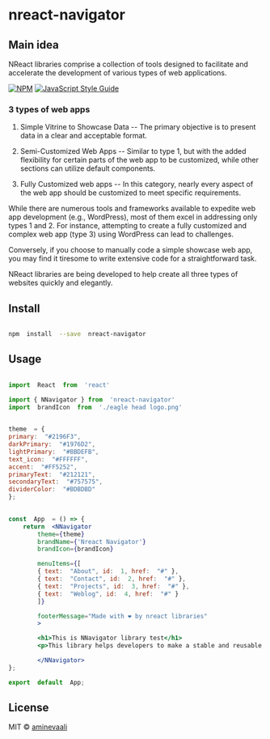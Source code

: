 
# nreact-navigator

  

## Main idea

NReact libraries comprise a collection of tools designed to facilitate and accelerate the development of various types of web applications.

[![NPM](https://img.shields.io/npm/v/nreact-navigator.svg)](https://www.npmjs.com/package/nreact-navigator) [![JavaScript Style Guide](https://img.shields.io/badge/code_style-standard-brightgreen.svg)](https://standardjs.com)

  

### 3 types of web apps
1.  Simple Vitrine to Showcase Data
--  The primary objective is to present data in a clear and acceptable format.

2.  Semi-Customized Web Apps
-- Similar to type 1, but with the added flexibility for certain parts of the web app to be customized, while other sections can utilize default components.

3.  Fully Customized web apps
--  In this category, nearly every aspect of the web app should be customized to meet specific requirements.

While there are numerous tools and frameworks available to expedite web app development (e.g., WordPress), most of them excel in addressing only types 1 and 2. For instance, attempting to create a fully customized and complex web app (type 3) using WordPress can lead to challenges.

  

Conversely, if you choose to manually code a simple showcase web app, you may find it tiresome to write extensive code for a straightforward task.

  

NReact libraries are being developed to help create all three types of websites quickly and elegantly.
  

## Install

  

```bash

npm  install  --save  nreact-navigator

```

  

## Usage

  

```jsx

import  React  from  'react'

import { NNavigator } from  'nreact-navigator'
import  brandIcon  from  './eagle head logo.png'

  
theme  = {
primary:  "#2196F3",
darkPrimary:  "#1976D2",
lightPrimary:  "#BBDEFB",
text_icon:  "#FFFFFF",
accent:  "#FF5252",
primaryText:  "#212121",
secondaryText:  "#757575",
dividerColor:  "#BDBDBD"
};

  
const  App  = () => {
	return  <NNavigator
		theme={theme}
		brandName={'Nreact Navigator'}
		brandIcon={brandIcon}

		menuItems={[
		{ text:  "About", id:  1, href:  "#" },
		{ text:  "Contact", id:  2, href:  "#" },
		{ text:  "Projects", id:  3, href:  "#" },
		{ text:  "Weblog", id:  4, href:  "#" }
		]}

		footerMessage="Made with ❤️ by nreact libraries"
		>

		<h1>This is NNavigator library test</h1>
		<p>This library helps developers to make a stable and reusable structure for web projects</p>

		</NNavigator>
};

export  default  App;
```

  

## License
MIT © [aminevaali](https://github.com/aminevaali)
